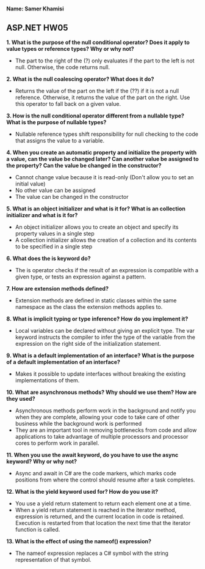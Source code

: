 #### Name: Samer Khamisi

## ASP.NET HW05

**1. What is the purpose of the null conditional operator? Does it apply to value types or reference types?
Why or why not?**

* The part to the right of the (?) only evaluates if the part to the left is not null. Otherwise, the code returns null.

**2. What is the null coalescing operator? What does it do?**

* Returns the value of the part on the left if the (??) if it is not a null reference. Otherwise, it returns the value of the part on the right. Use this operator to fall back on a given value.

**3. How is the null conditional operator different from a nullable type? What is the purpose of nullable
types?**

* Nullable reference types shift responsibility for null checking to the code that assigns the value to a variable.

**4. When you create an automatic property and initialize the property with a value, can the value be
changed later? Can another value be assigned to the property? Can the value be changed in the
constructor?**

* Cannot change value because it is read-only (Don't allow you to set an initial value)
* No other value can be assigned
* The value can be changed in the constructor

**5. What is an object initializer and what is it for? What is an collection initializer and what is it for?**

* An object initializer allows you to create an object and specify its property values in a single step
* A collection initializer allows the creation of a collection and its contents to be specified in a single step

**6. What does the is keyword do?**

* The is operator checks if the result of an expression is compatible with a given type, or tests an expression against a pattern.

**7. How are extension methods defined?**

* Extension methods are defined in static classes within the same namespace as the class the extension methods applies to.

**8. What is implicit typing or type inference? How do you implement it?**

* Local variables can be declared without giving an explicit type. The var keyword instructs the compiler to infer the type of the variable from the expression on the right side of the initialization statement.

**9. What is a default implementation of an interface? What is the purpose of a default implementation
of an interface?**

* Makes it possible to update interfaces without breaking the existing implementations of them.

**10. What are asynchronous methods? Why should we use them? How are they used?**

* Asynchronous methods perform work in the background and notify you when they are complete, allowing your code to take care
of other business while the background work is performed
* They are an important tool in removing bottlenecks from code and allow applications to take advantage of multiple processors and processor cores to perform work in parallel.

**11. When you use the await keyword, do you have to use the async keyword? Why or why not?**

* Async and await in C# are the code markers, which marks code positions from where the control should resume after a task completes.

**12. What is the yield keyword used for? How do you use it?**

* You use a yield return statement to return each element one at a time. 
* When a yield return statement is reached in the iterator method, expression is returned, and the current location in code is retained. Execution is restarted from that location the next time that the iterator function is called.

**13. What is the effect of using the nameof() expression?**

* The nameof expression replaces a C# symbol with the string representation of that symbol.
